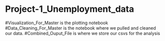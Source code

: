 # Project-1_Unemployment_data
#Visualization_For_Master is the plotting notebook
#Data_Cleaning_For_Master is the notebook where we pulled and cleaned our data.
#Combined_Ouput_File is where we store our csvs for the analysis
